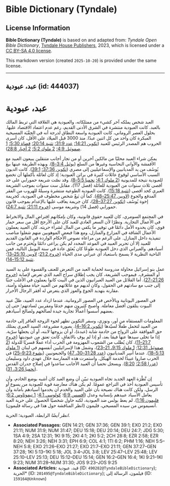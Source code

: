 # Bible Dictionary (Tyndale)

## License Information

**Bible Dictionary (Tyndale)** is based on and adapted from: _Tyndale Open Bible Dictionary_, [Tyndale House Publishers](https://tyndaleopenresources.com/), 2023, which is licensed under a [CC BY-SA 4.0 license](https://creativecommons.org/licenses/by-sa/4.0/legalcode.en).

This markdown version (created `2025-10-20`) is provided under the same license.



--------------------------------

## عبد، عبودية (id: 444037)

عبد، عبودية
===========

العبد شخص يملكه آخر كشيء من ممتلكاته، والعبودية هي العَلاقة التي تربط المالك بالعبد. كانت العبودية منتشرة في الشرق الأدنى القديم، رغم عدم اعتماد الاقتصاد عليها. بحلول العصر الروماني، كانت العبودية واسعة النطاق لدرجة أنه في الحِقْبَة المسيحية المبكرة كان واحد من كل اثنين عبدًا. منذ 3000 قبل الميلاد على الأقل، كان أسرى الحروب هم المصدر الرئيس للعبيد ([تكوين 14:21؛](https://ref.ly/Gen14:21) [عدد 31:9؛](https://ref.ly/Num31:9) [تثنية 20:14؛](https://ref.ly/Deut20:14) [قضاة 5:30؛](https://ref.ly/Judg5:30) [1 صموئيل 4:9؛](https://ref.ly/1Sam4:9) [2 ملوك 5:2؛](https://ref.ly/2Kgs5:2) [2 أخبار 28:8](https://ref.ly/2Chr28:8)).

يمكن شراء العبيد محليًا من مالكين آخرين أو من تجار أجانب متنقلين يبيعون العبيد مع الأقمشة والأواني النحاسية وغيرها من السلع ([يوئيل 3:4–8](https://ref.ly/Joel3:4-Joel3:8)). وبهذه الطريقة عينها بيعَ يُوسُف من يد المديانيين والإسماعيليين إلى مصري ([تكوين 37:36؛](https://ref.ly/Gen37:36) [39:1](https://ref.ly/Gen39:1)). كانت الديون السبب الأساسي لوقوع عائلات كثيرة في براثن العبودية؛ إذ كان لعائلة بأكملها أن تخضع للعبودية نتيجة للمديونية ([2 ملوك 4:1؛](https://ref.ly/2Kgs4:1) [نحميا 5:5–8](https://ref.ly/Neh5:5-Neh5:8)). وقد نصّت شريعة حمورابي على حد أقصى ثلاث سنوات من العبودية للعائلة (فصل 117\)، مقابل ست سنوات بموجب الشريعة العبري كحد أقصى ([تثنية 15:18](https://ref.ly/Deut15:18)). كانت العبودية الطوعية منتشرة وسيلةً للهروب من الفقر المدقع والجوع ([لاويين 25:47–48](https://ref.ly/Lev25:47-Lev25:48)). كما أن بَيعْ شخص مخطوف في العبودية، كجريمة إخوة يُوسُف ([تكوين 37:27–28](https://ref.ly/Gen37:27-Gen37:28))، كان جريمة يعاقب عليها بالإعدام بموجب قانون حمورابي (فصل 14\) وشريعة موسى ([خروج 21:11؛](https://ref.ly/Exod21:11) [تثنية 24:7](https://ref.ly/Deut24:7)).

في المجتمع السومري، كان للعبيد حقوق قانونية، وكان بإمكانهم اقتراض المال والانخراط في الأعمال التجارية. ونظرًا لأن السعر العادي للعبد كان على الأرجح أقل من سعر حمار قوي، كان يحدوه الأمل دائمًا في توفير ما يكفي من المال لشراء حريته. كان العبيد يعملون الأعمال الشاقة في المزارع والمنازل، ومع هذا فبعض الموهوبين منهم شغلوا مناصب تنفيذية داخل المنازل. على الرغم من مراعاة نصوص الأحكام الواردة في القانون القديم للعبيد إلا أن تحرير العبيد في الموعد المحدد لم يكن يراعى دائمًا ويُحترم من جانب أسيادهم. والعبراني الذي دخل العبودية طوعًا كان يُعتَق عادة في سنة اليوبيل التالية، فمن الناحية النظرية لا يسمح باستعباد أي عبراني مدى الحياة ([خروج 21:2](https://ref.ly/Exod21:2)؛ [لاويين 25:10–13](https://ref.ly/Lev25:10-Lev25:13)؛ [تثنية 15:12–14](https://ref.ly/Deut15:12-Deut15:14)).

عمل بنو إسرائيل محاولة مدروسة لحماية العبد من التعرض للعنف والقسوة على يد السيد أو المشرف. فبموجب الشريعة، كان يجب إطلاق سراح العبد الذي تعرض لإصابة ([خروج 21:26–27](https://ref.ly/Exod21:26-Exod21:27)). أما القلائل من العبيد العبرانيون الذين في البيت كانوا يعملون في الأغلب جنبًا إلى جنب مع سادتهم في الحقول، وكان لديهم مع عائلاتهم من العبيد حياة معقولة وآمنة، مقارنة بتهديد الجوع والعوز الذي يتعرض له أفقر الرجال الأحرار.

في العصور اليونانية وبالأخص في العصور الرومانية، عندما ازداد عدد العبيد، ظلّ عبيد البيوت يتلقون أفضل معاملة. وأصبح كثيرون منهم خدمًا ومقربين لسادتهم؛ حتى إن بعضهم أسسوا أعمالًا تجارية جيدة لصالحهم ولصالح أسيادهم.

المعلومات المستقاه من أور، ونوزي، وسفر التكوين تظهر لجوء الزوجة العاقر إلى خادمة من العبيد لتحمل طفلًا لسيّدها ([تكوين 16:2–4](https://ref.ly/Gen16:2-Gen16:4)). بصورة مشروعة، السيد العبري يمتلك حق الموافقة على الزواج من خادمة شابة (عبدة)، أو أن يزوجها لابنه، أو أن يجعلها سرّية. إذا ما تخلى سيدها عنها فيمَا بعد، أو إذا لم يوفِ بالاتفاق، كانت تعتق من عبوديتها ([خروج 21:7–11](https://ref.ly/Exod21:7-Exod21:11)). كان يُطلب من الشعوب المهزومة في الحرب أداء عملًا قسريًا للدولة ([2 صموئيل 12:31](https://ref.ly/2Sam12:31); [1 ملوك 9:15، 21–23](https://ref.ly/1Kgs9:15,1Kgs9:21-1Kgs9:23))، وشمل هذا لإسرائيليين أنفسهم في لبنان ([1 ملوك 5:13–18](https://ref.ly/1Kgs5:13-1Kgs5:18)). عندما أُسِر المديانيون ([عدد 31:28–30، 47](https://ref.ly/Num31:28-Num31:30,Num31:47)) والجبعونيين ([يشوع 9:23–25](https://ref.ly/Josh9:23-Josh9:25)) في الحرب صاروا عبيدًا لخدمة الهيكل. واستمرت هذه الممارسة خلال عهدي داود وسليمان ([عزرا 2:58؛](https://ref.ly/Ezra2:58) [8:20](https://ref.ly/Ezra8:20)). ويسجل نحميا أن العبيد الأجانب ساعدوا في إصلاح جدران القدس ([نحميا 3:26، 31](https://ref.ly/Neh3:26,Neh3:31)).

إن نَّظْرَة العهد الجديد تجاه العبودية تبيّن أن وضع العبد كان أشبه بوضع الخادم، وأن تأسيس العبودية أخذ في التراجع عمومًا. لم يكن هناك معارضة قوية للعبودية من يسوع أو الرسل، ولكن كانت هناك نصيحة بأن على العبيد والخدم أن يخدموا أسيادهم بأمانة وأن يعامل الأسياد عبيدهم بإنسانية وعدل ([أفسس 6:9](https://ref.ly/Eph6:9)؛ [كولوسي 4:1](https://ref.ly/Col4:1)؛ [1 تيموثاوس 6:2](https://ref.ly/1Tim6:2)؛ [فليمون 1:16](https://ref.ly/Phlm1:16)). لم يعظ بولس ضد العبودية، لكنه حاول شخصيًا الحصول على حرية العبد أنسيموس من سيده المسيحي، فليمون (انظر المناقشة حول هذا في رسالة فليمون).

*انظر أيضًا* الرابطة، العبودية؛ الحرية.

* **Associated Passages:** GEN 14:21; GEN 37:36; GEN 39:1; EXO 21:2; EXO 21:11; NUM 31:9; NUM 31:47; DEU 15:18; DEU 20:14; DEU 24:7; JDG 5:30; 1SA 4:9; 2SA 12:31; 1KI 9:15; 2KI 4:1; 2KI 5:2; 2CH 28:8; EZR 2:58; EZR 8:20; NEH 3:26; NEH 3:31; EPH 6:9; COL 4:1; 1TI 6:2; PHM 1:16; NEH 5:5–NEH 5:8; EXO 21:26–EXO 21:27; EXO 21:7–EXO 21:11; GEN 37:27–GEN 37:28; 1KI 5:13–1KI 5:18; JOL 3:4–JOL 3:8; LEV 25:47–LEV 25:48; LEV 25:10–LEV 25:13; DEU 15:12–DEU 15:14; GEN 16:2–GEN 16:4; 1KI 9:21–1KI 9:23; NUM 31:28–NUM 31:30; JOS 9:23–JOS 9:25
* **Associated Articles:** قيد، عبودية (ID: `490282@TyndaleBibleDictionary`); الحرية* (ID: `201495@TyndaleBibleDictionary`); فيلمون، الرسالة إلى (ID: `159164@Unknown`)

